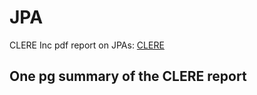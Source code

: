 # JPA

CLERE Inc pdf report on JPAs: [CLERE](http://gg.gg/1a1dl4)

## One pg summary of the CLERE report